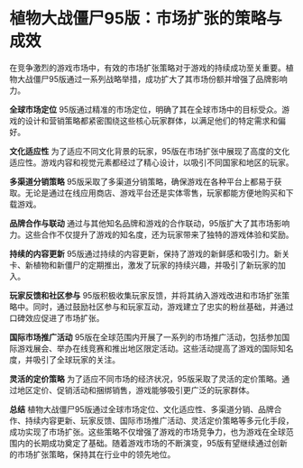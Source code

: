 # 植物大战僵尸95版：市场扩张的策略与成效

在竞争激烈的游戏市场中，有效的市场扩张策略对于游戏的持续成功至关重要。植物大战僵尸95版通过一系列战略举措，成功扩大了其市场份额并增强了品牌影响力。

**全球市场定位**
95版通过精准的市场定位，明确了其在全球市场中的目标受众。游戏的设计和营销策略都紧密围绕这些核心玩家群体，以满足他们的特定需求和偏好。

**文化适应性**
为了适应不同文化背景的玩家，95版在市场扩张中展现了高度的文化适应性。游戏内容和视觉元素都经过了精心设计，以吸引不同国家和地区的玩家。

**多渠道分销策略**
95版采取了多渠道分销策略，确保游戏在各种平台上都易于获取。无论是通过在线应用商店、游戏平台还是实体零售，玩家都能方便地购买和下载游戏。

**品牌合作与联动**
通过与其他知名品牌和游戏的合作联动，95版扩大了其市场影响力。这些合作不仅提升了游戏的知名度，还为玩家带来了独特的游戏体验和奖励。

**持续的内容更新**
95版通过持续的内容更新，保持了游戏的新鲜感和吸引力。新关卡、新植物和新僵尸的定期推出，激发了玩家的持续兴趣，并吸引了新玩家的加入。

**玩家反馈和社区参与**
95版积极收集玩家反馈，并将其纳入游戏改进和市场扩张策略中。同时，通过鼓励社区参与和玩家互动，游戏建立了忠实的粉丝基础，并通过口碑效应促进了市场扩张。

**国际市场推广活动**
95版在全球范围内开展了一系列的市场推广活动，包括参加国际游戏展会、举办在线竞赛和推出地区限定活动。这些活动提高了游戏的国际知名度，并吸引了全球玩家的关注。

**灵活的定价策略**
为了适应不同市场的经济状况，95版采取了灵活的定价策略。通过地区定价、促销活动和捆绑销售，游戏能够吸引更广泛的玩家群体。

**总结**
植物大战僵尸95版通过全球市场定位、文化适应性、多渠道分销、品牌合作、持续内容更新、玩家反馈、国际市场推广活动、灵活定价策略等多元化手段，成功实现了市场扩张。这些策略不仅增强了游戏的市场竞争力，也为游戏在全球范围内的长期成功奠定了基础。随着游戏市场的不断演变，95版有望继续通过创新的市场扩张策略，保持其在行业中的领先地位。